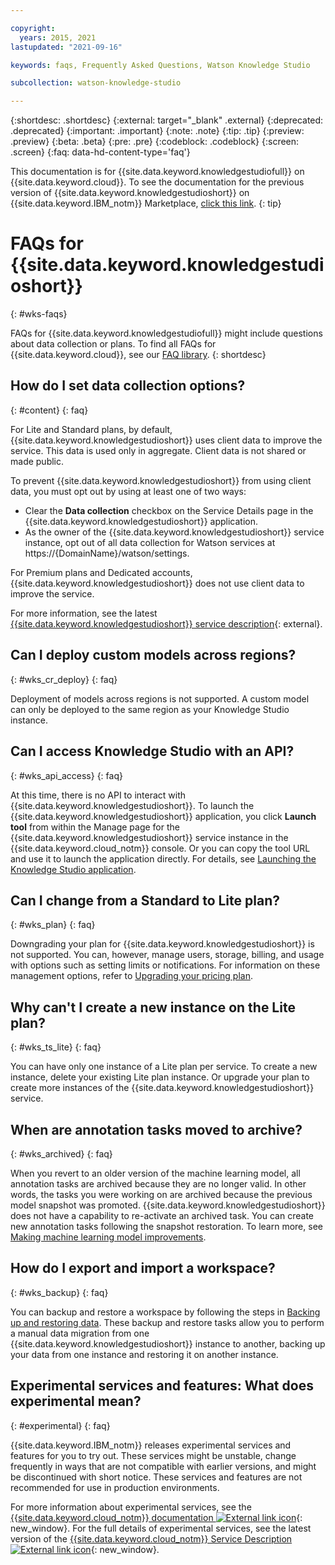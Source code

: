 ```yaml
---

copyright:
  years: 2015, 2021
lastupdated: "2021-09-16"

keywords: faqs, Frequently Asked Questions, Watson Knowledge Studio

subcollection: watson-knowledge-studio

---
```


{:shortdesc: .shortdesc}
{:external: target="_blank" .external}
{:deprecated: .deprecated}
{:important: .important}
{:note: .note}
{:tip: .tip}
{:preview: .preview}
{:beta: .beta}
{:pre: .pre}
{:codeblock: .codeblock}
{:screen: .screen}
{:faq: data-hd-content-type='faq'}

This documentation is for {{site.data.keyword.knowledgestudiofull}} on {{site.data.keyword.cloud}}. To see the documentation for the previous version of {{site.data.keyword.knowledgestudioshort}} on {{site.data.keyword.IBM_notm}} Marketplace, [click this link](/docs/knowledge-studio?topic=knowledge-studio-troubleshooting).
{: tip}

# FAQs for {{site.data.keyword.knowledgestudioshort}}
{: #wks-faqs}

FAQs for {{site.data.keyword.knowledgestudiofull}} might include questions about data collection or plans. To find all FAQs for {{site.data.keyword.cloud}}, see our [FAQ library](/docs/faqs).
{: shortdesc}

## How do I set data collection options?
{: #content}
{: faq}

For Lite and Standard plans, by default, {{site.data.keyword.knowledgestudioshort}} uses client data to improve the service. This data is used only in aggregate. Client data is not shared or made public.

To prevent {{site.data.keyword.knowledgestudioshort}} from using client data, you must opt out by using at least one of two ways:

- Clear the **Data collection** checkbox on the Service Details page in the {{site.data.keyword.knowledgestudioshort}} application.
- As the owner of the {{site.data.keyword.knowledgestudioshort}} service instance, opt out of all data collection for Watson services at https://{DomainName}/watson/settings.

For Premium plans and Dedicated accounts, {{site.data.keyword.knowledgestudioshort}} does not use client data to improve the service.

For more information, see the latest [{{site.data.keyword.knowledgestudioshort}} service description](https://www.ibm.com/software/sla/sladb.nsf/searchsaas/?searchview&searchorder=4&searchmax=0&query=Knowledge+Studio){: external}.

## Can I deploy custom models across regions?
{: #wks_cr_deploy}
{: faq}

Deployment of models across regions is not supported. A custom model can only be deployed to the same region as your Knowledge Studio instance.

## Can I access Knowledge Studio with an API?
{: #wks_api_access}
{: faq}

At this time, there is no API to interact with {{site.data.keyword.knowledgestudioshort}}.
To launch the {{site.data.keyword.knowledgestudioshort}} application, you click **Launch tool** from within the Manage page for the {{site.data.keyword.knowledgestudioshort}} service instance in the {{site.data.keyword.cloud_notm}} console.  Or you can copy the tool URL and use it to launch the application directly.  For details, see [Launching the Knowledge Studio application](docs/watson-knowledge-studio?topic=watson-knowledge-studio-wks_tutintro#launching-the-knowledge-studio-application).

## Can I change from a Standard to Lite plan?
{: #wks_plan}
{: faq}

Downgrading your plan for {{site.data.keyword.knowledgestudioshort}} is not supported.  You can, however, manage users, storage, billing, and usage with options such as setting limits or notifications. For information on these management options, refer to [Upgrading your pricing plan](/docs/watson-knowledge-studio?topic=watson-knowledge-studio-upgrade).

## Why can't I create a new instance on the Lite plan?
{: #wks_ts_lite}
{: faq}

You can have only one instance of a Lite plan per service. To create a new instance, delete your existing Lite plan instance. Or upgrade your plan to create more instances of the {{site.data.keyword.knowledgestudioshort}} service.

## When are annotation tasks moved to archive?
{: #wks_archived}
{: faq}

When you revert to an older version of the machine learning model, all annotation tasks are archived because they are no longer valid. In other words, the tasks you were working on are archived because the previous model snapshot was promoted. {{site.data.keyword.knowledgestudioshort}} does not have a capability to re-activate an archived task. You can create new annotation tasks following the snapshot restoration.  To learn more, see [Making machine learning model improvements](/docs/watson-knowledge-studio?topic=watson-knowledge-studio-improve-ml).

## How do I export and import a workspace?
{: #wks_backup}
{: faq}

You can backup and restore a workspace by following the steps in [Backing up and restoring data](/docs/watson-knowledge-studio?topic=watson-knowledge-studio-backup-restore). These backup and restore tasks allow you to perform a manual data migration from one {{site.data.keyword.knowledgestudioshort}} instance to another, backing up your data from one instance and restoring it on another instance.

## Experimental services and features: What does experimental mean?
{: #experimental}
{: faq}

{{site.data.keyword.IBM_notm}} releases experimental services and features for you to try out. These services might be unstable, change frequently in ways that are not compatible with earlier versions, and might be discontinued with short notice. These services and features are not recommended for use in production environments.

For more information about experimental services, see the [{{site.data.keyword.cloud_notm}} documentation ![External link icon](../../icons/launch-glyph.svg "External link icon")](https://{DomainName}/docs/get-support/servicessupport.html#s-services-exporcont){: new_window}. For the full details of experimental services, see the latest version of the [{{site.data.keyword.cloud_notm}} Service Description ![External link icon](../../icons/launch-glyph.svg "External link icon")](https://www.ibm.com/software/sla/sladb.nsf/sla/bm?OpenDocument){: new_window}.
